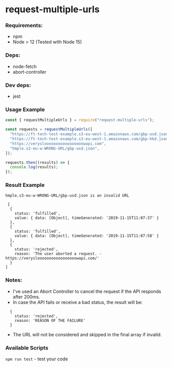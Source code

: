 # request-multiple-urls

### Requirements:

- npm
- Node > 12 (Tested with Node 15)

### Deps:

- node-fetch
- abort-controller

### Dev deps:

- jest

### Usage Example

```js
const { requestMultipleUrls } = require("request-multiple-urls");

const requests = requestMultipleUrls([
  "https://ft-tech-test-example.s3-eu-west-1.amazonaws.com/gbp-usd.json",
  "https://ft-tech-test-example.s3-eu-west-1.amazonaws.com/gbp-hkd.json",
  "https://veryslooooooooooooooooowapi.com",
  "hmple.s3-eu-w-WRONG-URL/gbp-usd.json",
]);

requests.then((results) => {
  console.log(results);
});
```

### Result Example

```
hmple.s3-eu-w-WRONG-URL/gbp-usd.json is an invalid URL

 [
  {
    status: 'fulfilled',
    value: { data: [Object], timeGenerated: '2019-11-15T11:07:37' }
  },
  {
    status: 'fulfilled',
    value: { data: [Object], timeGenerated: '2019-11-15T11:07:58' }
  },
  {
    status: 'rejected',
    reason: 'The user aborted a request. - https://veryslooooooooooooooooowapi.com/'
  }
]

```

### Notes:

- I've used an Abort Controller to cancel the request if the API responds after 200ms.
- In case the API fails or receive a bad status, the result will be:

```
  {
    status: 'rejected',
    reason: 'REASON OF THE FAILURE'
  }
```

- The URL will not be considered and skipped in the final array if invalid.

### Available Scripts

`npm run test` - test your code
